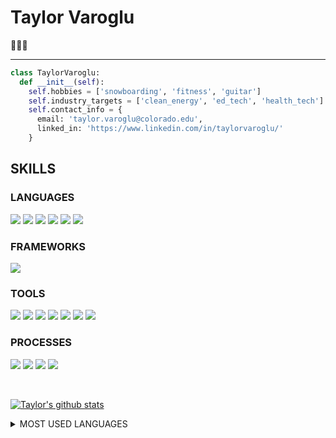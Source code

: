 # Taylor Varoglu
🙋🏻‍♂️ <br />

*** *** ***
```python
class TaylorVaroglu:
  def __init__(self):
    self.hobbies = ['snowboarding', 'fitness', 'guitar']
    self.industry_targets = ['clean_energy', 'ed_tech', 'health_tech']
    self.contact_info = {
      email: 'taylor.varoglu@colorado.edu',
      linked_in: 'https://www.linkedin.com/in/taylorvaroglu/'
    }
```


## SKILLS
### LANGUAGES
<p>
  <img src="https://img.shields.io/badge/Ruby-CC0000.svg?&style=flaste&logo=ruby&logoColor=white" />
  <img src="https://img.shields.io/badge/ActiveRecord-CC0000.svg?&style=flaste&logo=rubyonrails&logoColor=white" />
  <img src="https://img.shields.io/badge/HTML5-0EB201.svg?&style=flaste&logo=html5&logoColor=white" />
  <img src="https://img.shields.io/badge/CSS3-0EB201.svg?&style=flaste&logo=css3&logoColor=white" />
  <img src="https://img.shields.io/badge/JavaScript-f74114.svg?&style=flaste&logo=JavaScript&logoColor=white" />
  <img src="https://img.shields.io/badge/Python-1572B6.svg?&style=flaste&logo=python&logoColor=white" />
</p>

### FRAMEWORKS
<p>
  <img src="https://img.shields.io/badge/Ruby%20On%20Rails-b81818.svg?&style=flat&logo=rubyonrails&logoColor=white" />
</p>

### TOOLS
<p>
  <img src="https://img.shields.io/badge/Atom-66595C.svg?&style=flaste&logo=atom&logoColor=white" />  
  <img src="https://img.shields.io/badge/Git-F05032.svg?&style=flaste&logo=git&logoColor=white" />
  <img src="https://img.shields.io/badge/GitHub-181717.svg?&style=flaste&logo=github&logoColor=white" />
  <img src="https://img.shields.io/badge/Postman-FF6E4F.svg?&style=flat&logo=postman&logoColor=white" />
  <img src="https://img.shields.io/badge/PostgreSQL-4169E1.svg?&style=flaste&logo=postgresql&logoColor=white" />
  <img src="https://img.shields.io/badge/Heroku-430098.svg?&style=flaste&logo=heroku&logoColor=white" />
  <img src="https://img.shields.io/badge/CircleCI-FFBC4F.svg?&style=flat&logo=circle&logoColor=white" />
</p>

### PROCESSES
<p>
  <img src="https://img.shields.io/badge/OOP-b81818.svg?&style=flaste&logo=OOP&logoColor=white" />
  <img src="https://img.shields.io/badge/TDD-b87818.svg?&style=flaste&logo=TDD&logoColor=white" />
  <img src="https://img.shields.io/badge/MVC-b8b018.svg?&style=flaste&logo=MVC&logoColor=white" />
  <img src="https://img.shields.io/badge/REST-33b818.svg?&style=flaste&logo=REST&logoColor=white" />  
</p>
</br>

[![Taylor's github stats](https://github-readme-stats.vercel.app/api?username=tvaroglu&count_private=true&include_all_commits=true&show_icons=true&theme=synthwave)](https://github.com/tvaroglu/)

<details close>
<summary>MOST USED LANGUAGES</summary>
<br>
<p>
<img src="https://github-readme-stats.vercel.app/api/top-langs/?username=tvaroglu&theme=synthwave&layout=compact">
<p/>
</details>
